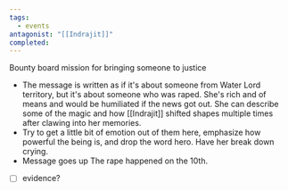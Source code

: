 ```yaml
---
tags:
  - events
antagonist: "[[Indrajit]]"
completed:
---
```

Bounty board mission for bringing someone to justice 
- The message is written as if it's about someone from Water Lord territory, but it's about someone who was raped. She's rich and of means and would be humiliated if the news got out. She can describe some of the magic and how [[Indrajit]] shifted shapes multiple times after clawing into her memories.
- Try to get a little bit of emotion out of them here, emphasize how powerful the being is, and drop the word hero. Have her break down crying. 
- <span data-category='red' data-calendar="Calendar of Golarion" data-date='Sarenith-12-4725' data-name='Bounty Board 2'>Message goes up</span>
The rape happened on the 10th.
- [ ] evidence?
